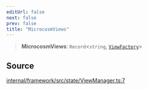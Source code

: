 ```yaml
---
editUrl: false
next: false
prev: false
title: "MicrocosmViews"
---
```


> **MicrocosmViews**: `Record`\<`string`, [`ViewFactory`](ViewFactory.md)\>

## Source

[internal/framework/src/state/ViewManager.ts:7](https://github.com/nodenogg-in/alpha-p2p/blob/1896b55/internal/framework/src/state/ViewManager.ts#L7)

